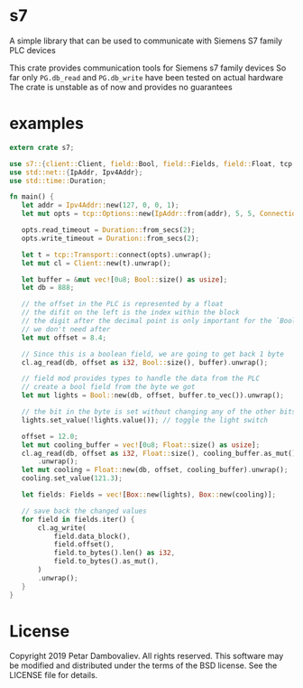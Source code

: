 # s7
A simple library that can be used to communicate with Siemens S7 family PLC devices

 This crate provides communication tools for Siemens s7 family devices
 So far only `PG.db_read` and `PG.db_write` have been tested on actual hardware
 The crate is unstable as of now and provides no guarantees
 # examples
 ```rust
extern crate s7;

use s7::{client::Client, field::Bool, field::Fields, field::Float, tcp, transport::Connection};
use std::net::{IpAddr, Ipv4Addr};
use std::time::Duration;

fn main() {
    let addr = Ipv4Addr::new(127, 0, 0, 1);
    let mut opts = tcp::Options::new(IpAddr::from(addr), 5, 5, Connection::PG);

    opts.read_timeout = Duration::from_secs(2);
    opts.write_timeout = Duration::from_secs(2);

    let t = tcp::Transport::connect(opts).unwrap();
    let mut cl = Client::new(t).unwrap();

    let buffer = &mut vec![0u8; Bool::size() as usize];
    let db = 888;

    // the offset in the PLC is represented by a float
    // the difit on the left is the index within the block
    // the digit after the decimal point is only important for the `Bool` to be able to change the relevant bit
    // we don't need after
    let mut offset = 8.4;

    // Since this is a boolean field, we are going to get back 1 byte
    cl.ag_read(db, offset as i32, Bool::size(), buffer).unwrap();

    // field mod provides types to handle the data from the PLC
    // create a bool field from the byte we got
    let mut lights = Bool::new(db, offset, buffer.to_vec()).unwrap();

    // the bit in the byte is set without changing any of the other bits
    lights.set_value(!lights.value()); // toggle the light switch

    offset = 12.0;
    let mut cooling_buffer = vec![0u8; Float::size() as usize];
    cl.ag_read(db, offset as i32, Float::size(), cooling_buffer.as_mut())
        .unwrap();
    let mut cooling = Float::new(db, offset, cooling_buffer).unwrap();
    cooling.set_value(121.3);

    let fields: Fields = vec![Box::new(lights), Box::new(cooling)];

    // save back the changed values
    for field in fields.iter() {
        cl.ag_write(
            field.data_block(),
            field.offset(),
            field.to_bytes().len() as i32,
            field.to_bytes().as_mut(),
        )
        .unwrap();
    }
}
 ```
# License

Copyright 2019 Petar Dambovaliev. All rights reserved.
This software may be modified and distributed under the terms
of the BSD license. See the LICENSE file for details.
